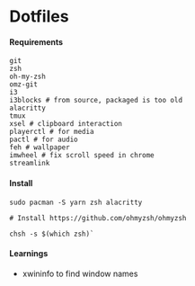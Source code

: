 # Dotfiles

#### Requirements

```
git
zsh
oh-my-zsh
omz-git
i3
i3blocks # from source, packaged is too old
alacritty
tmux
xsel # clipboard interaction
playerctl # for media
pactl # for audio
feh # wallpaper
imwheel # fix scroll speed in chrome
streamlink
```

#### Install

```
sudo pacman -S yarn zsh alacritty

# Install https://github.com/ohmyzsh/ohmyzsh

chsh -s $(which zsh)`
```

#### Learnings

- xwininfo to find window names
